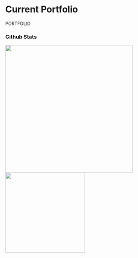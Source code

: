 # Current Portfolio
PORTFOLIO
### Github Stats
<p align="left">
<a href="https://github.com/ZufarNaufal">
  <img height="400em" src="https://github-readme-stats.vercel.app/api/top-langs/?username=zufarnaufal&layout=donut-vertical&bg_color=30,ad5389,3c1053&title_color=fff&text_color=fff&langs_count=8&theme=algolia"/>
  <img height="250em" src="https://github-readme-stats-eight-theta.vercel.app/api?username=zufarnaufal&show_icons=true&bg_color=30,e96443,904e95&title_color=fff&text_color=fff&theme=synthwave&include_all_commits=true&count_private=true"/>
</a>
</p>
